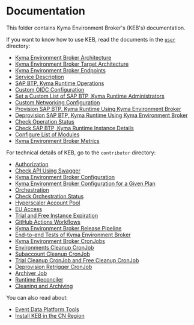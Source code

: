 # Documentation  

This folder contains Kyma Environment Broker's (KEB's) documentation.  

If you want to know how to use KEB, read the documents in the [`user`](user) directory:  
* [Kyma Environment Broker Architecture](./user/01-10-architecture.md)  
* [Kyma Environment Broker Target Architecture](./user/01-20-target-architecture.md)
* [Kyma Environment Broker Endpoints](./user/02-10-broker-endpoints.md)
* [Service Description](./user/03-10-service-description.md)
* [SAP BTP, Kyma Runtime Operations](./user/03-20-runtime-operations.md)
* [Custom OIDC Configuration](./user/04-10-custom-oidc-configuration.md)
* [Set a Custom List of SAP BTP, Kyma Runtime Administrators](./user/04-20-custom-administrators.md)
* [Custom Networking Configuration](./user/04-30-custom-networking-configuration.md)
* [Provision SAP BTP, Kyma Runtime Using Kyma Environment Broker](./user/05-10-provisioning-kyma-environment.md)
* [Deprovision SAP BTP, Kyma Runtime Using Kyma Environment Broker](./user/05-20-deprovisioning-kyma-environment.md)
* [Check Operation Status](./user/05-30-operation-status.md)
* [Check SAP BTP, Kyma Runtime Instance Details](./user/05-40-instance-details.md)
* [Configure List of Modules](./user/05-50-configure-list-of-modules.md)
* [Kyma Environment Broker Metrics](./user/06-10-metrics.md)

For technical details of KEB, go to the `contributor` directory:  
* [Authorization](./contributor/01-10-authorization.md)
* [Check API Using Swagger](./contributor/01-20-swagger.md)
* [Kyma Environment Broker Configuration](./contributor/02-30-keb-configuration.md)
* [Kyma Environment Broker Configuration for a Given Plan](./contributor/02-40-broker-configuration-for-given-plan.md)
* [Orchestration](./contributor/02-50-orchestration.md)
* [Check Orchestration Status](./contributor/02-70-orchestration-status.md)
* [Hyperscaler Account Pool](./contributor/03-10-hyperscaler-account-pool.md)
* [EU Access](./contributor/03-20-eu-access.md)
* [Trial and Free Instance Expiration](./contributor/03-30-trial-and-free-expiration.md)
* [GitHub Actions Workflows](./contributor/04-10-workflows.md)
* [Kyma Environment Broker Release Pipeline](./contributor/04-20-release.md)
* [End-to-end Tests of Kyma Environment Broker](./contributor/05-10-e2e_tests.md)
* [Kyma Environment Broker CronJobs](./contributor/06-10-keb-cronjobs.md)
* [Environments Cleanup CronJob](./contributor/06-20-environments-cleanup-cronjob.md)
* [Subaccount Cleanup CronJob](./contributor/06-30-subaccount-cleanup-cronjob.md)
* [Trial Cleanup CronJob and Free Cleanup CronJob](./contributor/06-40-trial-free-cleanup-cronjobs.md)
* [Deprovision Retrigger CronJob](./contributor/06-50-deprovision-retrigger-cronjob.md)
* [Archiver Job](./contributor/06-60-archiver-job.md)
* [Runtime Reconciler](./contributor/07-10-runtime-reconciler.md)
* [Cleaning and Archiving](./contributor/08-10-cleaning-and-archiving.md)

You can also read about:  
* [Event Data Platform Tools](https://github.com/kyma-project/kyma-environment-broker/blob/main/utils/edp-registrator/README.md)
* [Install KEB in the CN Region](../resources/cn/cn.md)